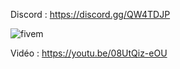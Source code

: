 Discord : https://discord.gg/QW4TDJP

![fivem](https://i.imgur.com/YeCuW0k.jpg)

Vidéo : https://youtu.be/08UtQiz-eOU
